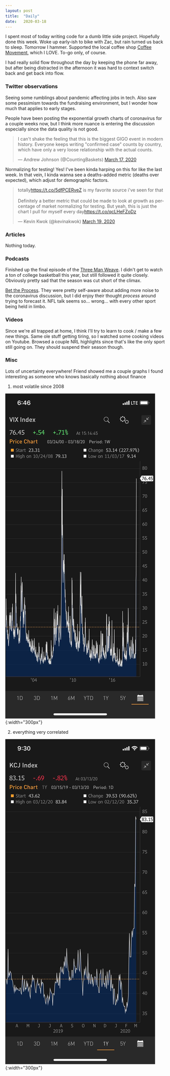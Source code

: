 ```yaml
---
layout: post
title:  "Daily"
date:   2020-03-18
---
```


I spent most of today writing code for a dumb little side project. Hopefully done this week. Woke up early-ish to bike with Zac, but rain turned us back to sleep. Tomorrow I hammer. Supported the local coffee shop [Coffee Movement](https://www.thecoffeemovement.com/), which I LOVE. To-go only, of course.

I had really solid flow throughout the day by keeping the phone far away, but after being distracted in the afternoon it was hard to context switch back and get back into flow.


### Twitter observations
Seeing some rumblings about pandemic affecting jobs in tech. Also saw some pessimism towards the fundraising environment, but I wonder how much that applies to early stages.

People have been posting the exponential growth charts of coronavirus for a couple weeks now, but I think more nuance is entering the discussion especially since the data quality is not good.
<blockquote class="twitter-tweet"><p lang="en" dir="ltr">I can&#39;t shake the feeling that this is the biggest GIGO event in modern history. Everyone keeps writing &quot;confirmed case&quot; counts by country, which have only a very loose relationship with the actual counts.</p>&mdash; Andrew Johnson (@CountingBaskets) <a href="https://twitter.com/CountingBaskets/status/1239931708281159687?ref_src=twsrc%5Etfw">March 17, 2020</a></blockquote> <script async src="https://platform.twitter.com/widgets.js" charset="utf-8"></script>

Normalizing for testing! Yes! I've been kinda harping on this for like the last week. In that vein, I kinda wanna see a deaths-added metric (deaths over expected), which adjust for demographic factors.
<blockquote class="twitter-tweet"><p lang="en" dir="ltr">totally<a href="https://t.co/5dfPCERveZ">https://t.co/5dfPCERveZ</a> is my favorite source i&#39;ve seen for that<br><br>Definitely a better metric that could be made to look at growth as percentage of market normalizing for testing. But yeah, this is just the chart I pull for myself every day<a href="https://t.co/qcLHeFZoDz">https://t.co/qcLHeFZoDz</a></p>&mdash; Kevin Kwok (@kevinakwok) <a href="https://twitter.com/kevinakwok/status/1240506582875516929?ref_src=twsrc%5Etfw">March 19, 2020</a></blockquote> <script async src="https://platform.twitter.com/widgets.js" charset="utf-8"></script>

### Articles
Nothing today.

### Podcasts
Finished up the final episode of the [Three Man Weave](https://twitter.com/3MW_CBB). I didn't get to watch a ton of college basketball this year, but still followed it quite closely. Obviously pretty sad that the season was cut short of the climax. 

[Bet the Process](https://twitter.com/jeffma/status/1240448838004953088). They were pretty self-aware about adding more noise to the coronavirus discussion, but I did enjoy their thought *process* around trying to forecast it. NFL talk seems so... wrong... with every other sport being held in limbo.

### Videos
Since we're all trapped at home, I think I'll try to learn to cook / make a few new things. Same ole stuff getting tiring, so I watched some cooking videos on Youtube.
Browsed a couple NRL highlights since that's like the only sport still going on. They should suspend their season though.

### Misc
Lots of uncertainty everywhere! Friend showed me a couple graphs I found interesting as someone who knows basically nothing about finance

1) most volatile since 2008

![](/assets/img/volatility.jpg){:width="300px"}

2) everything very correlated

![](/assets/img/correlation.jpg){:width="300px"}

